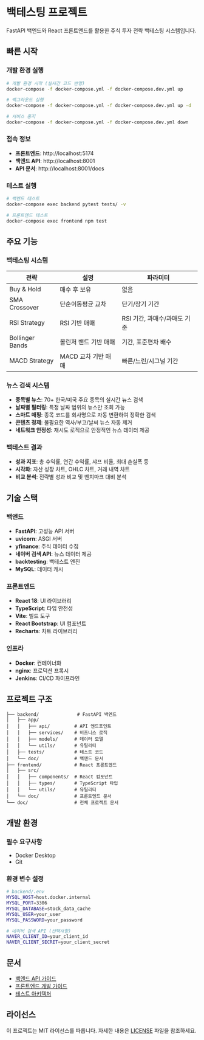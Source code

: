 # 백테스팅 프로젝트

FastAPI 백엔드와 React 프론트엔드를 활용한 주식 투자 전략 백테스팅 시스템입니다.

## 빠른 시작

### 개발 환경 실행
```bash
# 개발 환경 시작 (실시간 코드 반영)
docker-compose -f docker-compose.yml -f docker-compose.dev.yml up

# 백그라운드 실행
docker-compose -f docker-compose.yml -f docker-compose.dev.yml up -d

# 서비스 중지
docker-compose -f docker-compose.yml -f docker-compose.dev.yml down
```

### 접속 정보
- **프론트엔드**: http://localhost:5174
- **백엔드 API**: http://localhost:8001
- **API 문서**: http://localhost:8001/docs

### 테스트 실행
```bash
# 백엔드 테스트
docker-compose exec backend pytest tests/ -v

# 프론트엔드 테스트
docker-compose exec frontend npm test
```

## 주요 기능

### 백테스팅 시스템
| 전략 | 설명 | 파라미터 |
|------|------|----------|
| Buy & Hold | 매수 후 보유 | 없음 |
| SMA Crossover | 단순이동평균 교차 | 단기/장기 기간 |
| RSI Strategy | RSI 기반 매매 | RSI 기간, 과매수/과매도 기준 |
| Bollinger Bands | 볼린저 밴드 기반 매매 | 기간, 표준편차 배수 |
| MACD Strategy | MACD 교차 기반 매매 | 빠른/느린/시그널 기간 |

### 뉴스 검색 시스템
- **종목별 뉴스**: 70+ 한국/미국 주요 종목의 실시간 뉴스 검색
- **날짜별 필터링**: 특정 날짜 범위의 뉴스만 조회 가능
- **스마트 매핑**: 종목 코드를 회사명으로 자동 변환하여 정확한 검색
- **콘텐츠 정제**: 불필요한 역사/부고/날씨 뉴스 자동 제거
- **네트워크 안정성**: 재시도 로직으로 안정적인 뉴스 데이터 제공

### 백테스트 결과
- **성과 지표**: 총 수익률, 연간 수익률, 샤프 비율, 최대 손실폭 등
- **시각화**: 자산 성장 차트, OHLC 차트, 거래 내역 차트
- **비교 분석**: 전략별 성과 비교 및 벤치마크 대비 분석

## 기술 스택

### 백엔드
- **FastAPI**: 고성능 API 서버
- **uvicorn**: ASGI 서버
- **yfinance**: 주식 데이터 수집
- **네이버 검색 API**: 뉴스 데이터 제공
- **backtesting**: 백테스트 엔진
- **MySQL**: 데이터 캐시

### 프론트엔드
- **React 18**: UI 라이브러리
- **TypeScript**: 타입 안전성
- **Vite**: 빌드 도구
- **React Bootstrap**: UI 컴포넌트
- **Recharts**: 차트 라이브러리

### 인프라
- **Docker**: 컨테이너화
- **nginx**: 프로덕션 프록시
- **Jenkins**: CI/CD 파이프라인

## 프로젝트 구조

```
├── backend/              # FastAPI 백엔드
│   ├── app/
│   │   ├── api/         # API 엔드포인트
│   │   ├── services/    # 비즈니스 로직
│   │   ├── models/      # 데이터 모델
│   │   └── utils/       # 유틸리티
│   ├── tests/           # 테스트 코드
│   └── doc/             # 백엔드 문서
├── frontend/            # React 프론트엔드
│   ├── src/
│   │   ├── components/  # React 컴포넌트
│   │   ├── types/       # TypeScript 타입
│   │   └── utils/       # 유틸리티
│   └── doc/             # 프론트엔드 문서
└── doc/                 # 전체 프로젝트 문서
```

## 개발 환경

### 필수 요구사항
- Docker Desktop
- Git

### 환경 변수 설정
```bash
# backend/.env
MYSQL_HOST=host.docker.internal
MYSQL_PORT=3306
MYSQL_DATABASE=stock_data_cache
MYSQL_USER=your_user
MYSQL_PASSWORD=your_password

# 네이버 검색 API (선택사항)
NAVER_CLIENT_ID=your_client_id
NAVER_CLIENT_SECRET=your_client_secret
```

## 문서

- [백엔드 API 가이드](backend/doc/api.md)
- [프론트엔드 개발 가이드](frontend/doc/README.md)
- [테스트 아키텍처](backend/doc/TEST_ARCHITECTURE.md)

## 라이선스

이 프로젝트는 MIT 라이선스를 따릅니다. 자세한 내용은 [LICENSE](LICENSE) 파일을 참조하세요.